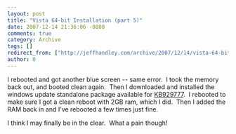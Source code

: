 ```yaml
---
layout: post
title: "Vista 64-bit Installation (part 5)"
date: 2007-12-14 21:36:06 -0800
comments: true
category: Archive
tags: []
redirect_from: ["http://jeffhandley.com/archive/2007/12/14/vista-64-bit-installation-part-5.aspx"].aspx
author: 0
---
```

<!-- more -->
<p>I rebooted and got another blue screen -- same error.  I took the memory back out, and booted clean again.  Then I downloaded and installed the windows update standalone package available for <a href="http://support.microsoft.com/kb/929777">KB929777</a>.  I rebooted to make sure I got a clean reboot with 2GB ram, which I did.  Then I added the RAM back in and I've rebooted a few times just fine.</p>  <p>I think I may finally be in the clear.  What a pain though!</p>

